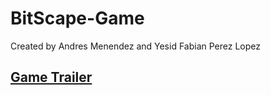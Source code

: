 # BitScape-Game
Created by Andres Menendez and Yesid Fabian Perez Lopez

## [Game Trailer](https://youtu.be/-OnqQ_P7N4Q)


